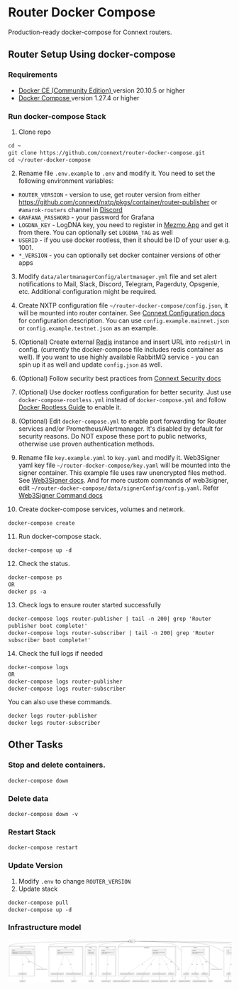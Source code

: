 # Router Docker Compose

Production-ready docker-compose for Connext routers.

## Router Setup Using docker-compose

### Requirements

- [ Docker CE (Community Edition) ](https://docs.docker.com/install/) version 20.10.5 or higher
- [ Docker Compose ](https://docs.docker.com/compose/install/) version 1.27.4 or higher

### Run docker-compose Stack

1. Clone repo

```
cd ~
git clone https://github.com/connext/router-docker-compose.git
cd ~/router-docker-compose
```

2. Rename file `.env.example` to `.env` and modify it. You need to set the following environment variables:

- `ROUTER_VERSION` - version to use, get router version from either https://github.com/connext/nxtp/pkgs/container/router-publisher or `#amarok-routers` channel in [Discord](https://discord.gg/connext)
- `GRAFANA_PASSWORD` - your password for Grafana
- `LOGDNA_KEY` - LogDNA key, you need to register in [Mezmo App](https://app.mezmo.com/account/signin) and get it from there. You can optionally set `LOGDNA_TAG` as well
- `USERID` - if you use docker rootless, then it should be ID of your user e.g. 1001.
- `*_VERSION` - you can optionally set docker container versions of other apps

3. Modify `data/alertmanagerConfig/alertmanager.yml` file and set alert notifications to Mail, Slack, Discord, Telegram, Pagerduty, Opsgenie, etc. Additional configuration might be required.

4. Create NXTP configuration file `~/router-docker-compose/config.json`, it will be mounted into router container. See [Connext Configuration docs](https://docs.connext.network/routers/Reference/configuration) for configuration description. You can use `config.example.mainnet.json` or `config.example.testnet.json` as an example.

5. (Optional) Create external [Redis](https://redis.io/) instance and insert URL into `redisUrl` in config. (currently the docker-compose file includes redis container as well). If you want to use highly available RabbitMQ service - you can spin up it as well and update `config.json` as well.

6. (Optional) Follow security best practices from [Connext Security docs](https://docs.connext.network/routers/Guides/security)

7. (Optional) Use docker rootless configuration for better security. Just use `docker-compose-rootless.yml` instead of `docker-compose.yml` and follow [Docker Rootless Guide](https://docs.docker.com/engine/security/rootless/) to enable it.

8. (Optional) Edit `docker-compose.yml` to enable port forwarding for Router services and/or Prometheus/Alertmanager. It's disabled by default for security reasons. Do NOT expose these port to public networks, otherwise use proven authentication methods.

9. Rename file `key.example.yaml` to `key.yaml` and modify it. Web3Signer yaml key file `~/router-docker-compose/key.yaml` will be mounted into the signer container. This example file uses raw unencrypted files method. See [Web3Signer docs](https://docs.web3signer.consensys.net/en/latest/HowTo/Use-Signing-Keys/).
And for more custom commands of web3signer, edit `~/router-docker-compose/data/signerConfig/config.yaml`. Refer [Web3Signer Command docs](https://docs.web3signer.consensys.net/en/latest/Reference/CLI/CLI-Syntax/)



10. Create docker-compose services, volumes and network.

```
docker-compose create
```

11. Run docker-compose stack.

```
docker-compose up -d
```

12. Check the status.

```
docker-compose ps
OR
docker ps -a
```

13. Check logs to ensure router started successfully

```
docker-compose logs router-publisher | tail -n 200| grep 'Router publisher boot complete!'
docker-compose logs router-subscriber | tail -n 200| grep 'Router subscriber boot complete!'
```

14. Check the full logs if needed

```
docker-compose logs
OR
docker-compose logs router-publisher
docker-compose logs router-subscriber
```

You can also use these commands.

```
docker logs router-publisher
docker logs router-subscriber
```


## Other Tasks

### Stop and delete containers.

```
docker-compose down
```

### Delete data

```
docker-compose down -v
```

### Restart Stack

```
docker-compose restart
```

### Update Version

1. Modify `.env` to change `ROUTER_VERSION`
2. Update stack

```
docker-compose pull
docker-compose up -d
```


### Infrastructure model

![Infrastructure model](.infragenie/infrastructure_model.png)
